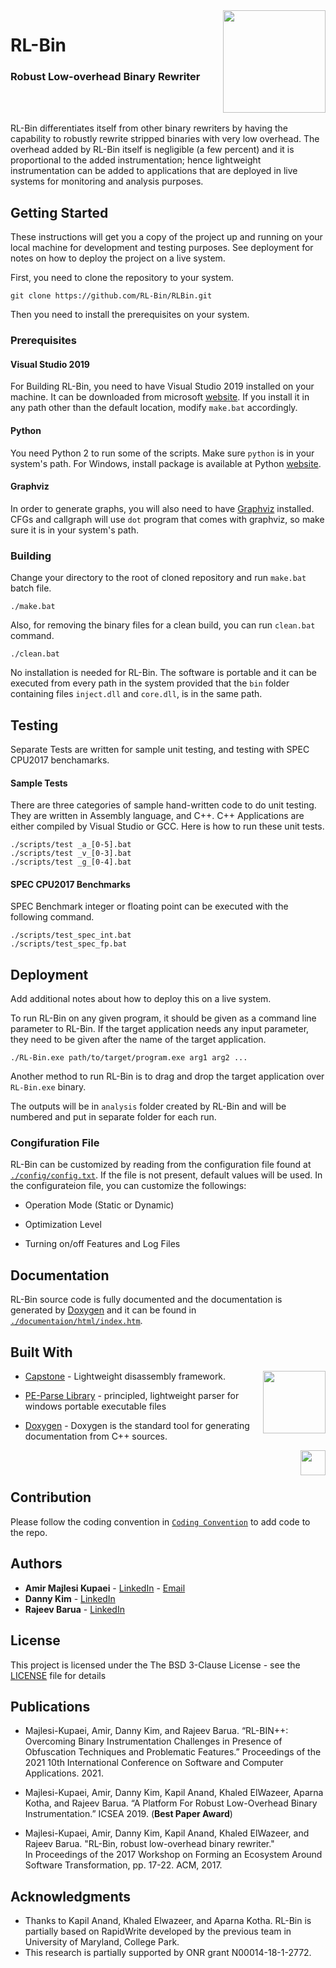 <img align="right" width="164" height="164" src="https://i.ibb.co/yFXthX8/Logo.jpg">

#    RL-Bin

### Robust Low-overhead Binary Rewriter

<br/><br/>

RL-Bin differentiates itself from other binary rewriters by
having the capability to robustly rewrite stripped binaries with very low overhead. The overhead added
by RL-Bin itself is negligible (a few percent) and it is proportional to the added instrumentation; hence lightweight instrumentation can be added to applications that are deployed in live systems for monitoring and analysis purposes.

## Getting Started

These instructions will get you a copy of the project up and running on your local machine for development and testing purposes. See deployment for notes on how to deploy the project on a live system.

First, you need to clone the repository to your system.

```
git clone https://github.com/RL-Bin/RLBin.git
```

Then you need to install the prerequisites on your system.

### Prerequisites

#### Visual Studio 2019
For Building RL-Bin, you need to have Visual Studio 2019 installed on your machine. It can be downloaded from microsoft [website](https://visualstudio.microsoft.com/downloads/). If you install it in any path other than the default location, modify `make.bat` accordingly.

#### Python
You need Python 2 to run some of the scripts. Make sure `python` is in your system's path. For Windows, install package is available at
Python [website](http://www.python.org/getit/).

#### Graphviz
In order to generate graphs, you will also need to have [Graphviz](http://www.graphviz.org/) installed. CFGs and callgraph will use `dot` program that comes with graphviz, so make sure it is in your system's path.

### Building
Change your directory to the root of cloned repository and run `make.bat` batch file.

```
./make.bat
```

Also, for removing the binary files for a clean build, you can run `clean.bat` command.
```
./clean.bat
```

No installation is needed for RL-Bin. The software is portable and it can be executed from every path in the system provided that the `bin` folder containing files `inject.dll` and `core.dll`, is in the same path.


## Testing

Separate Tests are written for sample unit testing, and testing with SPEC CPU2017 benchamarks. 

#### Sample Tests

There are three categories of sample hand-written code to do unit testing. They are written in Assembly language, and C++. C++ Applications are either compiled by Visual Studio or GCC. Here is how to run these unit tests. 

```
./scripts/test _a_[0-5].bat
./scripts/test _v_[0-3].bat
./scripts/test _g_[0-4].bat
```

#### SPEC CPU2017 Benchmarks

SPEC Benchmark integer or floating point can be executed with the following command.

```
./scripts/test_spec_int.bat
./scripts/test_spec_fp.bat
```

## Deployment

Add additional notes about how to deploy this on a live system.

To run RL-Bin on any given program, it should be given as a command line parameter to RL-Bin. If the target application needs any input parameter, they need to be given after the name of the target application.

```
./RL-Bin.exe path/to/target/program.exe arg1 arg2 ...
```
Another method to run RL-Bin is to drag and drop the target application over `RL-Bin.exe` binary.

The outputs will be in `analysis` folder created by RL-Bin and will be numbered and put in separate folder for each run.

### Congifuration File

RL-Bin can be customized by reading from the configuration file found at [`./config/config.txt`](./config/config.txt). If the file is not present, default values will be used. In the configurateion file, you can customize the followings:

* Operation Mode (Static or Dynamic)

* Optimization Level

* Turning on/off Features and Log Files

## Documentation

RL-Bin source code is fully documented and the documentation is generated by [Doxygen](http://www.doxygen.nl/) and it can be found in [`./documentaion/html/index.htm`](./documentation/html/index.html).

## Built With

<img align="right" width="100" height="100" src="http://www.capstone-engine.org/img/capstone.png">

* [Capstone](http://www.capstone-engine.org/) - Lightweight disassembly framework.

* [PE-Parse Library](https://github.com/trailofbits/pe-parse) - principled, lightweight parser for windows portable executable files

* [Doxygen](http://www.doxygen.nl/) - Doxygen is the standard tool for generating documentation from C++ sources.

<img align="right" height="40" src="http://www.doxygen.nl/manual/images/doxygen.png">

<br/><br/>


## Contribution
Please follow the coding convention in [`Coding Convention`](./scripts/CodingConvention.md) to add code to the repo.


## Authors

* **Amir Majlesi Kupaei** - [LinkedIn](https://www.linkedin.com/in/amir-majlesi-kupaei/) - [Email](mailto:amir.majlesi.kupaei@gmail.com)
* **Danny Kim** - [LinkedIn](https://www.linkedin.com/in/dannykim32)
* **Rajeev Barua** - [LinkedIn](https://www.linkedin.com/in/rajeev-barua)


## License

This project is licensed under the The BSD 3-Clause License - see the [LICENSE](LICENSE) file for details


## Publications

* Majlesi-Kupaei, Amir, Danny Kim, and Rajeev Barua. “RL-BIN++: Overcoming Binary Instrumentation Challenges in Presence of Obfuscation Techniques and Problematic Features.” Proceedings of the 2021 10th International Conference on Software and Computer Applications. 2021. 

* Majlesi-Kupaei, Amir, Danny Kim, Kapil Anand, Khaled ElWazeer, Aparna Kotha, and Rajeev Barua. “A Platform For Robust Low-Overhead Binary Instrumentation.” ICSEA 2019. (**Best Paper Award**)

* Majlesi-Kupaei, Amir, Danny Kim, Kapil Anand, Khaled ElWazeer, and Rajeev Barua. "RL-Bin, robust low-overhead binary rewriter." In Proceedings of the 2017 Workshop on Forming an Ecosystem Around Software Transformation, pp. 17-22. ACM, 2017.


## Acknowledgments

* Thanks to Kapil Anand, Khaled Elwazeer, and Aparna Kotha. RL-Bin is partially based on RapidWrite developed by the previous team in University of Maryland, College Park. 
* This research is partially supported by ONR grant N00014-18-1-2772. 


